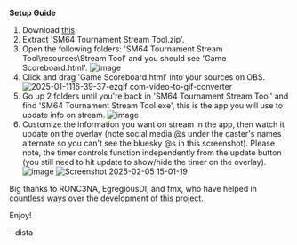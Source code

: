**Setup Guide**
1. Download [this](https://github.com/dista64/SM64-Tournament-Stream-Tool/releases/tag/SM64).
2. Extract 'SM64 Tournament Stream Tool.zip'.
3. Open the following folders: 'SM64 Tournament Stream Tool\resources\Stream Tool' and you should see 'Game Scoreboard.html'. ![image](https://github.com/user-attachments/assets/7b4500de-fb1d-42d0-8100-9adcd7df11b6)
4. Click and drag 'Game Scoreboard.html' into your sources on OBS. ![2025-01-1116-39-37-ezgif com-video-to-gif-converter](https://github.com/user-attachments/assets/1545bdd3-8e01-4d29-9346-d2d5a5332ab0)
5. Go up 2 folders until you're back in 'SM64 Tournament Stream Tool' and find 'SM64 Tournament Stream Tool.exe', this is the app you will use to update info on stream. ![image](https://github.com/user-attachments/assets/1e58eed1-9931-4263-8093-45759735ce29)
6. Customize the information you want on stream in the app, then watch it update on the overlay (note social media @s under the caster's names alternate so you can't see the bluesky @s in this screenshot). Please note, the timer controls function independently from the update button (you still need to hit update to show/hide the timer on the overlay). ![image](https://github.com/user-attachments/assets/3bba1f1f-0706-45b0-b8df-dfbc6faac0d2) ![Screenshot 2025-02-05 15-01-19](https://github.com/user-attachments/assets/4e5bc912-f388-4172-912d-c44b8faf0b68)


Big thanks to RONC3NA, EgregiousDI, and fmx, who have helped in countless ways over the development of this project.

Enjoy!

\- dista
